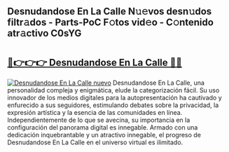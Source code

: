 ## Desnudandose En La Calle N𝚞𝚎vos desn𝚞dos filtr𝚊dos - Parts-PoC F𝚘tos vid𝚎o - C𝚘ntenido atr𝚊ctivo C0sYG

# <h2><a href="http://mb9stk.tromn.icu/?c=Desnudandose+En+La+Calle">🔗👉👉👉 Desnudandose En La Calle 🔗🔗</a></h2>

[![Desnudandose En La Calle nuevo](https://i.imgur.com/pEAQMta.gif)](http://mb9stk.tromn.icu/?c=Desnudandose+En+La+Calle)
Desnudandose En La Calle, una personalidad compleja y enigmática, elude la categorización fácil. Su uso innovador de los medios digitales para la autopresentación ha cautivado y enfurecido a sus seguidores, estimulando debates sobre la privacidad, la expresión artística y la esencia de las comunidades en línea. Independientemente de lo que se avecina, su importancia en la configuración del panorama digital es innegable. Armado con una dedicación inquebrantable y un atractivo innegable, el progreso de Desnudandose En La Calle en el universo virtual es ilimitado.
